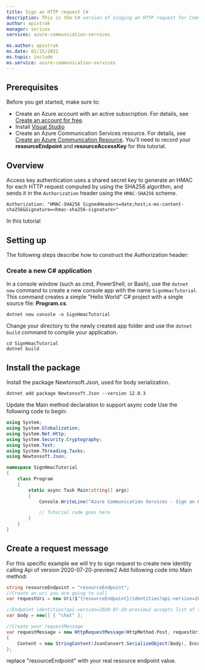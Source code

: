 ```yaml
---
title: Sign an HTTP request C#
description: This is the C# version of singing an HTTP request for Communication Services.
author: apistrak
manager: soricos
services: azure-communication-services

ms.author: apistrak
ms.date: 01/15/2021
ms.topic: include
ms.service: azure-communication-services
---
```

## Prerequisites

Before you get started, make sure to:
- Create an Azure account with an active subscription. For details, see [Create an account for free](https://azure.microsoft.com/free/?WT.mc_id=A261C142F). 
- Install [Visual Studio](https://visualstudio.microsoft.com/downloads/) 
- Create an Azure Communication Services resource. For details, see [Create an Azure Communication Resource](../../create-communication-resource.md). You'll need to record your **resourceEndpoint** and  **resourceAccessKey** for this tutorial.
 


## Overview
Access key authentication uses a shared secret key to generate an HMAC for each HTTP request computed by using the SHA256 algorithm, and sends it in the `Authorization` header using the `HMAC-SHA256` scheme.

```
Authorization: "HMAC-SHA256 SignedHeaders=date;host;x-ms-content-sha256&Signature=<hmac-sha256-signature>"
```

In this tutorial 

## Setting up
The following steps describe how to construct the Authorization header:
### Create a new C# application

In a console window (such as cmd, PowerShell, or Bash), use the `dotnet new` command to create a new console app with the name `SignHmacTutorial`. This command creates a simple "Hello World" C# project with a single source file: **Program.cs**.

```console
dotnet new console -o SignHmacTutorial
```

Change your directory to the newly created app folder and use the `dotnet build` command to compile your application.

```console
cd SignHmacTutorial
dotnet build
```

## Install the package

Install the  package Newtonsoft.Json, used for body serialization.

```console
dotnet add package Newtonsoft.Json --version 12.0.3
```

Update the Main method declaration to support async code
Use the following code to begin:

```csharp
using System;
using System.Globalization;
using System.Net.Http;
using System.Security.Cryptography;
using System.Text;
using System.Threading.Tasks;
using Newtonsoft.Json;

namespace SignHmacTutorial
{
    class Program
    {
        static async Task Main(string[] args)
        {
            Console.WriteLine("Azure Communication Services - Sign an HTTP request Tutorial");

            // Tutorial code goes here
        }
    }
}
```
## Create a request message
For this specific example we will try to sign request to create new identity calling Api of version 2020-07-20-preview2
Add following code into Main method:

```csharp
string resourceEndpoint = "resourceEndpoint";
//Create an uri you are going to call
var requestUri = new Uri($"{resourceEndpoint}/identities?api-version=2020-07-20-preview2");

//Endpoint identities?api-version=2020-07-20-preview2 accepts list of scopes as a body
var body = new[] { "chat" };

//Create your requestMessage
var requestMessage = new HttpRequestMessage(HttpMethod.Post, requestUri)
{
    Content = new StringContent(JsonConvert.SerializeObject(body), Encoding.UTF8)
};
```
replace "resourceEndpoint" with your real resource endpoint value.

## 
